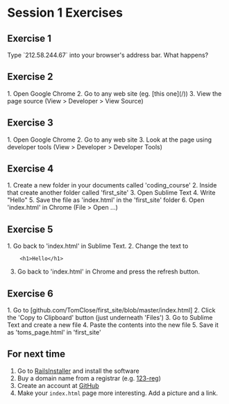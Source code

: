 # Session 1 Exercises

## Exercise 1

<div class='exercise' markdown="1">
	Type `212.58.244.67` into your browser's address bar. What happens?
</div>

## Exercise 2

<div class='exercise' markdown="1">
	1. Open Google Chrome
	2. Go to any web site (eg. [this one](/))
	3. View the page source (View > Developer > View Source)
</div>

## Exercise 3
<div class='exercise' markdown="1">
	1. Open Google Chrome
	2. Go to any web site
	3. Look at the page using developer tools (View > Developer > Developer Tools)
</div>

## Exercise 4
<div class='exercise' markdown="1">
	1. Create a new folder in your documents called 'coding_course'
	2. Inside that create another folder called 'first_site'
	3. Open Sublime Text
	4. Write "Hello"
	5. Save the file as 'index.html' in the 'first_site' folder
	6. Open 'index.html' in Chrome (File > Open ...)
</div>

## Exercise 5
<div class='exercise' markdown="1">
1. Go back to 'index.html' in Sublime Text.
2. Change the text to

		<h1>Hello</h1>

3. Go back to 'index.html' in Chrome and press the refresh button.

</div>

## Exercise 6
<div class='exercise' markdown="1">
	1. Go to [github.com/TomClose/first_site/blob/master/index.html]
	2. Click the 'Copy to Clipboard' button (just underneath 'Files')
	3. Go to Sublime Text and create a new file
	4. Paste the contents into the new file
	5. Save it as 'toms_page.html' in 'first_site'
</div>

## For next time

1. Go to [RailsInstaller](railsinstaller.org) and install the software
2. Buy a domain name from a registrar (e.g. [123-reg](123-reg.co.uk))
3. Create an account at [GitHub](github.com)
4. Make your `index.html` page more interesting. Add a picture and a link.
